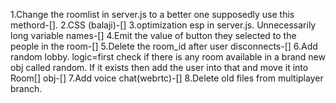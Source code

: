 1.Change the roomlist in server.js to a better one supposedly use this methord-[].
2.CSS (balaji)-[]
3.optimization esp in server.js. Unnecessarily long variable names-[]
4.Emit the value of button they selected to the people in the room-[]
5.Delete the room_id after user disconnects-[]
6.Add random lobby. logic=first check if there is any room available in a brand new obj called random. If it exists then add the user into that and move it into Room[] obj-[]
7.Add voice chat(webrtc)-[]
8.Delete old files from multiplayer branch.

